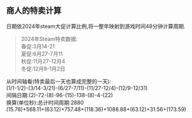 ## 商人的特卖计算
日期依2024年steam大促计算比例,将一整年映射到游戏时间48分钟计算周期.  
> 2024年Steam特卖数据:  
> 春促:3月14-21  
> 夏促:6月27-7月11  
> 秋促:11月27-12月4  
> 冬促:12月9-1月2日  

从时间轴看(特卖最后一天也算成完整的一天):  
(1/1-1/2)-(3/14-3/21)-(6/27-7/11)-(11/27-12/4)-(12/9-12/31)  
间隔日期:(2)-72-(8)-96-(15)-138-(8)-4-(22)  
换算(单位秒):总计时间周期:2880  
(15.78)+568.11+(63.12)+757.48+(118.36)+1088.88+(63.12)+31.56+(173.59)